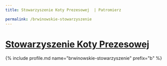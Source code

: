 ```yaml
---
title: Stowarzyszenie Koty Prezesowej  | Patromierz

permalink: /brwinowskie-stowarzyszenie
---
```


# [Stowarzyszenie Koty Prezesowej ](https://patronite.pl/brwinowskie-stowarzyszenie)

{% include profile.md name="brwinowskie-stowarzyszenie" prefix="b" %}
